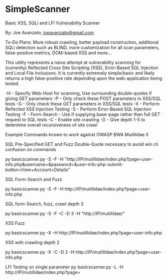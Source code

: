 # SimpleScanner
Basic XSS, SQLi and LFI Vulnerability Scanner

By: Joe Avanzato, joeavanzato@gmail.com

To-Do Plans: More robust crawling, better payload construction, additional SQLi detection such as BLIND, more customization for all scan parameters, false-positive metrics, DOM-based XSS and more...

This utility represents a naive attempt at vulnerability scanning for (currently) Reflected Cross Site Scripting (XSS), Error-Based SQL Injection and Local File Inclusions.  It is currently extremely simple/basic and likely returns a high false-positive rate depending upon the web-application being tested.

-H - Specify Web-Host for scanning, Use surrounding double-quotes if giving GET parameters
-P - Only check these POST parameters in XSS/SQL tests
-G - Only check these GET parameters in XSS/SQL tests
-X - Perform Reflected XSS Injection Testing
-S - Perform Error-Based SQL Injection Testing
-F - Form-Search - Use if supplying base-page rather than full GET request to SQL tests
-C - Enable site crawling
-D - Give depth 1-5 to determine overall recursiveness of site crawl

Example Commands known to work against OWASP BWA Mutillidae II

SQL Pre-Specified GET and Fuzz
Double-Quote necessary to avoid win cli confusion on commands

py basicscanner.py -S -F -H "http://IP/mutillidae/index.php?page=user-info.php&username=&password=&user-info-php-submit-button=View+Account+Details"

SQL Form-Search and Fuzz

py basicscanner.py -S -F -H http://IP/mutillidae/index.php?page=user-info.php

SQL form-Search, fuzz, crawl depth 3

py basicscanner.py -S -F -C -D 3 -H "http://IP/mutillidae/"

XSS Fuzz

py basicscanner.py -X -H http://IP/mutillidae/index.php?page=user-info.php

XSS with crawling depth 2

py basicscanner.py -X -C -D 2 -H http://IP/mutillidae/index.php?page=user-info.php

LFI Testing on single parameter
py basicscanner.py -L -H http://IP/mutillidae/index.php?page=

